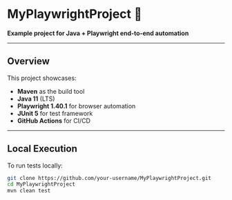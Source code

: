 # MyPlaywrightProject 🚀

**Example project for Java + Playwright end‑to‑end automation**

---

##  Overview

This project showcases:

- **Maven** as the build tool
- **Java 11** (LTS)
- **Playwright 1.40.1** for browser automation
- **JUnit 5** for test framework
- **GitHub Actions** for CI/CD

---

##  Local Execution

To run tests locally:

```bash
git clone https://github.com/your-username/MyPlaywrightProject.git
cd MyPlaywrightProject
mvn clean test

